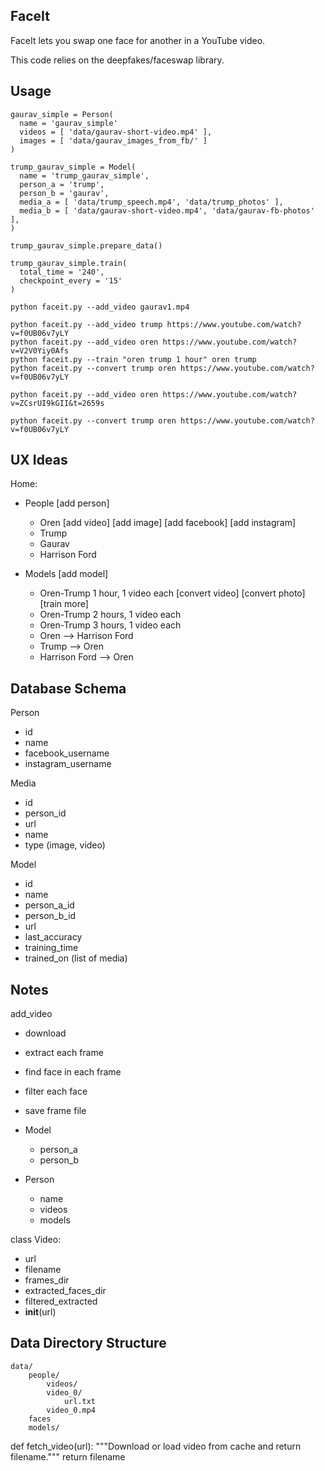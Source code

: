 ## FaceIt

FaceIt lets you swap one face for another in a YouTube video.

This code relies on the deepfakes/faceswap library.

## Usage

```
gaurav_simple = Person(
  name = 'gaurav_simple'
  videos = [ 'data/gaurav-short-video.mp4' ],
  images = [ 'data/gaurav_images_from_fb/' ]
)

trump_gaurav_simple = Model(
  name = 'trump_gaurav_simple',
  person_a = 'trump',
  person_b = 'gaurav',
  media_a = [ 'data/trump_speech.mp4', 'data/trump_photos' ],
  media_b = [ 'data/gaurav-short-video.mp4', 'data/gaurav-fb-photos' ],
)

trump_gaurav_simple.prepare_data()

trump_gaurav_simple.train(
  total_time = '240',
  checkpoint_every = '15'
)
```

```
python faceit.py --add_video gaurav1.mp4

python faceit.py --add_video trump https://www.youtube.com/watch?v=f0UB06v7yLY
python faceit.py --add_video oren https://www.youtube.com/watch?v=V2V0Yiy0Afs
python faceit.py --train "oren trump 1 hour" oren trump
python faceit.py --convert trump oren https://www.youtube.com/watch?v=f0UB06v7yLY

python faceit.py --add_video oren https://www.youtube.com/watch?v=ZCsrUI9kGII&t=2659s

python faceit.py --convert trump oren https://www.youtube.com/watch?v=f0UB06v7yLY
```

## UX Ideas

Home:

* People [add person]
  * Oren [add video] [add image] [add facebook] [add instagram]
  * Trump
  * Gaurav
  * Harrison Ford

* Models [add model]
  * Oren-Trump 1 hour, 1 video each [convert video] [convert photo] [train more]
  * Oren-Trump 2 hours, 1 video each
  * Oren-Trump 3 hours, 1 video each
  * Oren --> Harrison Ford
  * Trump --> Oren
  * Harrison Ford --> Oren

## Database Schema

Person
* id
* name
* facebook_username
* instagram_username

Media
* id
* person_id
* url
* name
* type (image, video)

Model
* id
* name
* person_a_id
* person_b_id
* url
* last_accuracy
* training_time
* trained_on (list of media)

## Notes

add_video
* download
* extract each frame
* find face in each frame
* filter each face
* save frame file


* Model
  * person_a
  * person_b

* Person
  * name
  * videos
  * models

class Video:
  * url
  * filename
  * frames_dir
  * extracted_faces_dir
  * filtered_extracted
  * __init__(url)


## Data Directory Structure

```
data/
    people/
        videos/
	    video_0/
	        url.txt
		video_0.mp4
	faces
    models/
```


def fetch_video(url):
    """Download or load video from cache and return filename."""
    return filename
